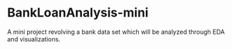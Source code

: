 # BankLoanAnalysis-mini
A mini project revolving a bank data set which will be analyzed through EDA and visualizations. 
